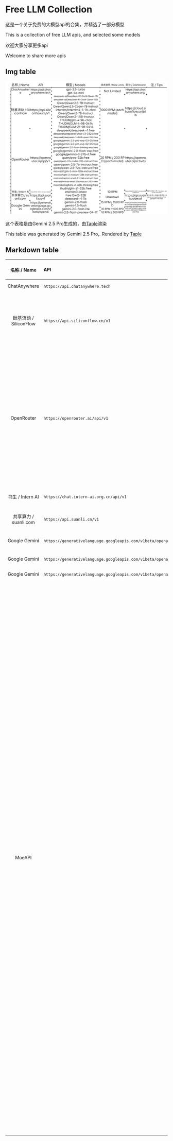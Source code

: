 # Free LLM Collection

这是一个关于免费的大模型api的合集，并精选了一部分模型

This is a collection of free LLM apis, and selected some models

欢迎大家分享更多api

Welcome to share more apis

## Img table

![](Taple.png)

这个表格是由Gemini 2.5 Pro生成的，由[Taple](https://ftz-tools.netlify.app/taple/index.html)渲染

This table was generated by Gemini 2.5 Pro,. Rendered by [Taple](https://ftz-tools.netlify.app/taple/index.html)

## Markdown table

| 名称 / Name          | API                                                       | 模型 / Models                                                                                                                                                                                                                                                                                                                                                                                                                                                                                                                                                                                                                                                                                   | 请求速率 / Rate Limits            | 后台 / Dashboard                                                                                                                       | 注 / Tips                                                 |
|:------------------:|:--------------------------------------------------------- |:---------------------------------------------------------------------------------------------------------------------------------------------------------------------------------------------------------------------------------------------------------------------------------------------------------------------------------------------------------------------------------------------------------------------------------------------------------------------------------------------------------------------------------------------------------------------------------------------------------------------------------------------------------------------------------------------:|:-----------------------------:|:------------------------------------------------------------------------------------------------------------------------------------ |:-------------------------------------------------------- |
| ChatAnywhere       | `https://api.chatanywhere.tech`                           | `gpt-3.5-turbo` `gpt-4o-mini`                                                                                                                                                                                                                                                                                                                                                                                                                                                                                                                                                                                                                                                                 | Not Limited                   | `https://api.chatanywhere.org/`                                                                                                      |                                                          |
| 硅基流动 / SiliconFlow | `https://api.siliconflow.cn/v1`                           | `deepseek-ai/DeepSeek-R1-Distill-Qwen-7B` `deepseek-ai/DeepSeek-R1-Distill-Qwen-1.5B` `Qwen/Qwen2.5-7B-Instruct` `Qwen/Qwen2.5-Coder-7B-Instruct` `internlm/internlm2_5-7b-chat` `Qwen/Qwen2-7B-Instruct` `Qwen/Qwen2-1.5B-Instruct` `THUDM/glm-4-9b-chat``THUDM/GLM-4-9B-0414``THUDM/GLM-Z1-9B-0414`                                                                                                                                                                                                                                                                                                                                                                                         | 1000 RPM (each model)         | `https://cloud.siliconflow.cn/bills`                                                                                                 |                                                          |
| OpenRouter         | `https://openrouter.ai/api/v1`                            | `deepseek/deepseek-r1:free` `deepseek/deepseek-chat-v3-0324:free` `deepseek/deepseek-r1-distill-qwen-14b:free` `google/gemini-2.5-pro-exp-03-25:free` `google/gemini-2.0-pro-exp-02-05:free` `google/gemini-2.0-flash-thinking-exp:free` `google/gemini-2.0-flash-exp:free` `google/gemma-3-27b-it:free` `qwen/qwq-32b:free` `qwen/qwen-2.5-coder-32b-instruct:free` `qwen/qwen-2.5-7b-instruct:free` `qwen/qwen-2.5-72b-instruct:free` `microsoft/phi-3-mini-128k-instruct:free` `microsoft/phi-3-medium-128k-instruct:free` `mistralai/mistral-small-3.1-24b-instruct:free` `mistralai/mistral-small-24b-instruct-2501:free` `moonshotai/kimi-vl-a3b-thinking:free` `thudm/glm-z1-32b:free` | 20 RPM / 200 RPD (each model) | `https://openrouter.ai/activity`                                                                                                     |                                                          |
| 书生 / Intern AI     | `https://chat.intern-ai.org.cn/api/v1`                    | `internlm3-latest`                                                                                                                                                                                                                                                                                                                                                                                                                                                                                                                                                                                                                                                                            | 10 RPM                        | `https://internlm.intern-ai.org.cn/api/callDetail`                                                                                   | 密钥有效期6个月 / The key is vailed for 6 months                |
| 共享算力 / suanli.com  | `https://api.suanli.cn/v1`                                | `free:QwQ-32B` `deepseek-r1:7b`                                                                                                                                                                                                                                                                                                                                                                                                                                                                                                                                                                                                                                                               | Unknown                       | `https://api.suanli.cn/detail`                                                                                                       | 算力由他人设备共享提供 / Shared computing by other people's devices |
| Google Gemini      | `https://generativelanguage.googleapis.com/v1beta/openai` | `gemini-2.0-flash` `gemini-1.5-flash`                                                                                                                                                                                                                                                                                                                                                                                                                                                                                                                                                                                                                                                         | 15 RPM / 1500 RPD             | `https://console.cloud.google.com/apis/api/generativelanguage.googleapis.com/metrics?project=gen-lang-client-0914201730&invt=Abt7KQ` |                                                          |
| Google Gemini      | `https://generativelanguage.googleapis.com/v1beta/openai` | `gemini-2.0-flash-lite`                                                                                                                                                                                                                                                                                                                                                                                                                                                                                                                                                                                                                                                                       | 30 RPM / 1500 RPD             | `https://console.cloud.google.com/apis/api/generativelanguage.googleapis.com/metrics?project=gen-lang-client-0914201730&invt=Abt7KQ` |                                                          |
| Google Gemini      | `https://generativelanguage.googleapis.com/v1beta/openai` | `gemini-2.5-flash-preview-04-17`                                                                                                                                                                                                                                                                                                                                                                                                                                                                                                                                                                                                                                                              | 10 RPM / 500 RPD              | `https://console.cloud.google.com/apis/api/generativelanguage.googleapis.com/metrics?project=gen-lang-client-0914201730&invt=Abt7KQ` |                                                          |
| MoeAPI             |                                                          | `@cf/deepseek-ai/deepseek-math-7b-base,@cf/deepseek-ai/deepseek-math-7b-instruct,@cf/defog/sqlcoder-7b-2,@cf/google/gemma-2b-it-lora,@cf/google/gemma-7b-it-lora,@cf/meta-llama/llama-2-7b-chat-hf-lora,@cf/meta/llama-2-7b-chat-fp16,@cf/meta/llama-2-7b-chat-int8,@cf/meta/llama-3-8b-instruct,@cf/meta/llama-3.1-8b-instruct,@cf/microsoft/phi-2,@cf/mistral/mistral-7b-instruct-v0.1,@cf/mistral/mistral-7b-instruct-v0.2-lora,@cf/openchat/openchat-3.5-0106,@cf/qwen/qwen1.5-0.5b-chat,@cf/qwen/qwen1.5-1.8b-chat,@cf/qwen/qwen1.5-14b-chat-awq,@cf/qwen/qwen1.5-7b-chat-awq,@cf/thebloke/discolm-german-7b-v1-awq,@cf/tiiuae/falcon-7b-instruct,@cf/tinyllama/tinyllama-1.1b-chat-v1.0,@hf/google/gemma-7b-it,@hf/mistralai/mistral-7b-instruct-v0.2,@hf/nexusflow/starling-lm-7b-beta,@hf/nousresearch/hermes-2-pro-mistral-7b,@hf/thebloke/deepseek-coder-6.7b-base-awq,@hf/thebloke/deepseek-coder-6.7b-instruct-awq,@hf/thebloke/llama-2-13b-chat-awq,@hf/thebloke/llamaguard-7b-awq,@hf/thebloke/mistral-7b-instruct-v0.1-awq,@hf/thebloke/neural-chat-7b-v3-1-awq,@hf/thebloke/openhermes-2.5-mistral-7b-awq,@hf/thebloke/zephyr-7b-beta-awq,aqa,ArliAI/QwQ-32B-ArliAI-RpR-v1,chat-bison-001,chutesai/Llama-4-Scout-17B-16E-Instruct,chutesai/Mistral-Small-3.1-24B-Instruct-2503,deepseek-ai/DeepSeek-R1,deepseek-ai/DeepSeek-R1-Zero,deepseek-ai/DeepSeek-V3,deepseek-ai/DeepSeek-V3-0324,deepseek-ai/DeepSeek-V3-Base",doubao,embedding-001,embedding-gecko-001,gemini-1.0-pro-vision-latest,gemini-1.5-flash,gemini-1.5-flash-001,gemini-1.5-flash-001-tuning,gemini-1.5-flash-002,gemini-1.5-flash-8b,gemini-1.5-flash-8b-001,gemini-1.5-flash-8b-exp-0827,gemini-1.5-flash-8b-exp-0924,gemini-1.5-flash-8b-latest,gemini-1.5-flash-latest,gemini-1.5-pro,gemini-1.5-pro-001,gemini-1.5-pro-002,gemini-1.5-pro-latest,gemini-2.0-flash,gemini-2.0-flash-001,gemini-2.0-flash-exp,gemini-2.0-flash-exp-image-generation,gemini-2.0-flash-lite,gemini-2.0-flash-lite-001,gemini-2.0-flash-lite-preview,gemini-2.0-flash-lite-preview-02-05,gemini-2.0-flash-live-001,gemini-2.0-flash-thinking-exp,gemini-2.0-flash-thinking-exp-01-21,gemini-2.0-flash-thinking-exp-1219,gemini-2.0-pro-exp,gemini-2.0-pro-exp-02-05,gemini-2.5-flash-preview-04-17,gemini-2.5-pro-exp-03-25,gemini-2.5-pro-preview-03-25,gemini-embedding-exp,gemini-embedding-exp-03-07,gemini-exp-1206,gemini-pro-vision,gemma-3-12b-it,gemma-3-1b-it,gemma-3-27b-it,gemma-3-4b-it,imagen-3.0-generate-002,kimi-k1,kimi-math,kimi-research,kimi-search,kimi-silent,learnlm-1.5-pro-experimental,learnlm-2.0-flash-experimental,moonshot-v1,moonshot-v1-128k,moonshot-v1-32k,moonshot-v1-8k,moonshot-v1-vision,moonshotai/Kimi-VL-A3B-Thinking,Qwen/Qwen2.5-VL-32B-Instruct,SAI-L6,SAI-L6-Coder,SparkDesk-v1.1,step-v1,step-v1-vision,text-bison-001,text-embedding-004,THUDM/GLM-4-32B-0414` | 还没有开始限制                |                                                                                                                       | 200000Token注册完会送，用完后 可以通过moeapi@moemail.app联系管理员申请“开发者扶持计划” |
